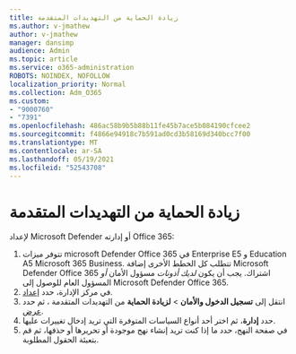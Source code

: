 ```yaml
---
title: زيادة الحماية من التهديدات المتقدمة
ms.author: v-jmathew
author: v-jmathew
manager: dansimp
audience: Admin
ms.topic: article
ms.service: o365-administration
ROBOTS: NOINDEX, NOFOLLOW
localization_priority: Normal
ms.collection: Adm_O365
ms.custom:
- "9000760"
- "7391"
ms.openlocfilehash: 486ac58b9b5b88b11fe45b7ace5b084190cfcee2
ms.sourcegitcommit: f4866e94918c7b591ad0cd3b58169d340bcc7f00
ms.translationtype: MT
ms.contentlocale: ar-SA
ms.lasthandoff: 05/19/2021
ms.locfileid: "52543708"
---
```

# <a name="increase-protection-from-advanced-threats"></a>زيادة الحماية من التهديدات المتقدمة

لإعداد Microsoft Defender أو إدارته Office 365:

1. تتوفر ميزات microsoft Defender Office 365 في Enterprise E5 و Education A5 Microsoft 365 Business. تتطلب كل الخطط الأخرى إضافة Microsoft Defender Office 365 اشتراك. يجب أن يكون *لديك أذونات* مسؤول الأمان *أو* المسؤول العام للوصول إلى Microsoft Defender Office 365.
2. في مركز الإدارة، حدد [إعداد](https://go.microsoft.com/fwlink/p/?linkid=2075721).
3. انتقل إلى **تسجيل الدخول والأمان**  >  **لزيادة الحماية** من التهديدات المتقدمة ، ثم حدد [عرض](https://go.microsoft.com/fwlink/?linkid=2109302).
4. حدد **إدارة**، ثم اختر أحد أنواع السياسات المتوفرة التي تريد إدخال تغييرات عليها.
5. في صفحة النهج، حدد ما إذا كنت تريد إنشاء نهج موجودة أو تحريرها أو حذفها، ثم قم بتعبئة الحقول المطلوبة.

